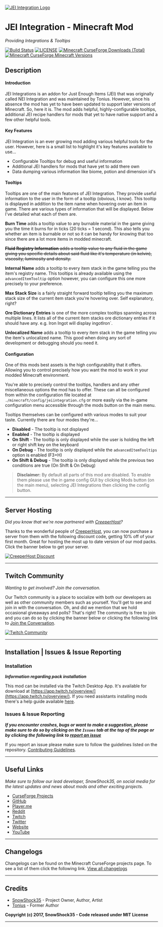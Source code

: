 [![JEI Integration Logo](https://content.blamesnow.co.uk/mods/jeiintegration/1024_1024.png)](https://minecraft.curseforce.com/projects/jei-integration/)
# JEI Integration - Minecraft Mod
_Providing Integrations & Tooltips_

[![Build Status](https://img.shields.io/travis/SnowShock35/JEIIntegration/master.svg)](https://travis-ci.org/SnowShock35/JEIIntegration) [![LICENSE](https://img.shields.io/github/license/SnowShock35/JEIIntegration.svg)](https://github.com/SnowShock35/JEIIntegration/blob/master/LICENSE) [![Minecraft CurseForge Downloads (Total)](http://cf.way2muchnoise.eu/full_jei-integration_downloads.svg)](https://minecraft.curseforge.com/projects/jei-integration/) [![Minecraft CurseForge Minecraft Versions](http://cf.way2muchnoise.eu/versions/jei-integration.svg)](https://minecraft.curseforge.com/projects/jei-integration/)
## Description
#### Introduction

JEI Integrations is an addon for Just Enough Items (JEI) that was originally called NEI Integration and was maintained by Tonius. However, since his absence the mod has yet to have been updated to support later versions of Minecraft. So, here it is. The mod adds helpful, highly-configurable tooltips, additional JEI recipe handlers for mods that yet to have native support and a few other helpful tools.

#### Key Features

JEI Integration is an ever growing mod adding various helpful tools for the user. However, here is a small list to highlight it's key features available to use...

* Configurable Tooltips for debug and useful information
* Additional JEI handlers for mods that have yet to add there own
* Data dumping various information like biome, potion and dimension id's

#### Tooltips

Tooltips are one of the main features of JEI Integration. They provide useful information to the user in the form of a tooltip (obvious, I know). This tooltip is displayed in addition to the item name when hovering over an item in game. There are various types of information that will be displayed. Below I've detailed what each of them are.

**Burn Time** adds a tooltip value to any burnable material in the game giving you the time it burns for in ticks (20 ticks = 1 second). This also tells you whether an item is burnable or not so it can be handy for knowing that too since there are a lot more items in modded minecraft.

~~**Fluid Registry Information** adds a tooltip value to any fluid in the game giving you specific details about said fluid like it's temperature (in kelvin), viscosity, luminosity and density.~~

**Internal Name** adds a tooltip to every item stack in the game telling you the item's registry name. This tooltips is already available using the `advancedItemTooltip` option however, you can configure this one more precisely to your preference.

**Max Stack Size** is a fairly straight forward tooltip telling you the maximum stack size of the current item stack you're hovering over. Self explanatory, right?

**Ore Dictionary Entries** is one of the more complex tooltips spanning across multiple lines. It lists all of the current item stacks ore dictionary entries if it should have any. e.g. Iron Ingot will display ingotIron`.

**Unlocalized Name** adds a tooltip to every item stack in the game telling you the item's unlocalized name. This good when doing any sort of development or debugging should you need it.

#### Configuration

One of this mods best assets is the high configurability that it offers. Allowing you to control precisely how you want the mod to work in your modded Minecraft environment. 

You're able to precisely control the tooltips, handlers and any other miscellaneous options the mod has to offer. These can all be configured from within the configuration file located at `./minecraft/config/jeiintegration.cfg` or more easily via the in-game configuration menu accessible through the mods button on the main menu.

Tooltips themselves can be configured with various modes to suit your taste. Currently there are four modes they're...
                    
* **Disabled** - The tooltip is not displayed
* **Enabled** - The tooltip is displayed
* **On Shift** - The tooltip is only displayed while the user is holding the left or right shift key on the keyboard
* **On Debug** - The tooltip is only displayed while the `advancedItemTooltips` option is enabled (F3+H)
* **On Shift & Debug** - The tooltip is only displayed while the previous two conditions are true (On Shift & On Debug)

> **Disclaimer:** By default all parts of this mod are disabled. To enable them please use the in game config GUI by clicking Mods button (on the main menu), selecting JEI Integrations then clicking the config button.

***

## Server Hosting

_Did you know that we're now partnered with [CreeperHost](https://creeper.host)?_

Thanks to the wonderful people of [CreeperHost](https://creeper.host), you can now purchase a server from them with the following discount code, getting 10% off of your first month. Great for hosting the most up to date version of our mod packs. Click the banner below to get your server.

[![CreeperHost Discount](https://content.blamesnow.co.uk/CREEPER_HOST.png)](http://partners.creeper.host/r/snowshock35xbe)

***

## Twitch Community

_Wanting to get involved? Join the conversation._

Our Twitch community is a place to socialize with both our developers as well as other community members such as yourself. You'll get to see and join in with the conversation. Oh, and did we mention that we hold occasional giveaways and polls? That's right! The community is free to join and you can do so by clicking the banner below or clicking the following link to [Join the Conversation](https://invite.twitch.tv/RordanShovelTooth).

[![Twitch Community](https://content.blamesnow.co.uk/Twitch_Large.jpeg)](https://invite.twitch.tv/RordanShovelTooth)

***

## Installation | Issues & Issue Reporting
### Installation

**_Information regarding pack installation_**

This mod can be installed via the Twitch Desktop App. It's available for download at [https://app.twitch.tv/overview/](https://app.twitch.tv/overview/). If you need assistants installing mods there's a help guide available [here](https://help.twitch.tv/customer/en/portal/articles/2744534-game-profiles#AddingMods).

### Issues & Issue Reporting

**_If you encounter crashes, bugs or want to make a suggestion, please make sure to do so by clicking on the `Issues` tab at the top of the page or by clicking the following link to [report an issue](https://github.com/snowshock35/jeiintegration/issues/)_**

If you report an issue please make sure to follow the guidelines listed on the repository. [Contributing Guidelines](https://github.com/snowshock35/jeiintegration/blob/master/.github/CONTRIBUTING.md).

***

## Useful Links

_Make sure to follow our lead developer, SnowShock35, on social media for the latest updates and news about mods and other exciting projects._

* [CurseForge Projects](https://minecraft.curseforge.com/members/snowshock35/projects)
* [GitHub](https://github.com/SnowShock35)
* [Player.me](https://player.me/SnowShock35)
* [Reddit](https://reddit.com/u/SnowShock35)
* [Twitch](https://twitch.tv/SnowShock35)
* [Twitter](https://twitter.com/SnowShock35)
* [Website](https://SnowShock35.com)
* [YouTube](https://youtube.com/user/XSnowShockX35)

***

## Changelogs

Changelogs can be found on the Minecraft CurseForge projects page. To see a list of them click the following link. [View all changelogs](https://minecraft.curseforge.com/projects/jei-integration/files/)

***

## Credits

* [SnowShock35](https://twitter.com/SnowShock35) - Project Owner, Author, Artist
* [Tonius](https://twitter.com/ToniusMods) - Former Author

**Copyright (c) 2017, SnowShock35 - Code released under MIT License**

***